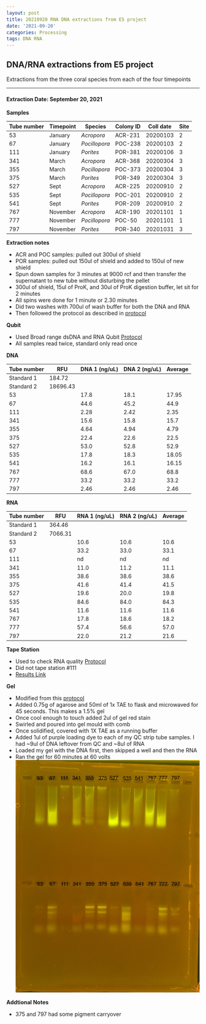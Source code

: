 ```yaml
---
layout: post
title: 20210920 RNA DNA extractions from E5 project
date: '2021-09-20'
categories: Processing
tags: DNA RNA
---
```

## DNA/RNA extractions from E5 project

Extractions from the three coral species from each of the four timepoints

---

#### Extraction Date: September 20, 2021 
**Samples**

| Tube number 	| Timepoint	   	| Species	    | Colony ID 	| Coll date		| Site       	|
|-------------	|------------	|-------------	|-------------	|-------------	|-------------	|
| 53		 	| January	 	| *Acropora*	| ACR-231      	| 20200103   	| 2				|
| 67			| January	 	| *Pocillopora*	| POC-238	    | 20200103		| 2				|
| 111		 	| January	  	| *Porites*		| POR-381     	| 20200106  	| 3				|
| 341		 	| March		 	| *Acropora*	| ACR-368     	| 20200304   	| 3				|
| 355			| March 		| *Pocillopora*	| POC-373	    | 20200304		| 3				|
| 375		 	| March	  		| *Porites*		| POR-349    	| 20200304  	| 3				|
| 527		 	| Sept		 	| *Acropora* 	| ACR-225      	| 20200910   	| 2				|
| 535			| Sept	 		| *Pocillopora*	| POC-201	    | 20200910		| 2				|
| 541		 	| Sept		  	| *Porites*		| POR-209     	| 20200910  	| 2				|
| 767		 	| November	 	| *Acropora* 	| ACR-190   	| 20201101   	| 1				|
| 777			| November	 	| *Pocillopora*	| POC-50	    | 20201101		| 1				|
| 797		 	| November	  	| *Porites*		| POR-340    	| 20201031  	| 3				|

**Extraction notes**
 - ACR and POC samples: pulled out 300ul of shield
 - POR samples: pulled out 150ul of shield and added to 150ul of new shield 
 - Spun down samples for 3 minutes at 9000 rcf and then transfer the supernatant to new tube without disturbing the pellet
 - 300ul of shield, 15ul of ProK, and 30ul of ProK digestion buffer, let sit for 2 minutes
 - All spins were done for 1 minute or 2.30 minutes
 - Did two washes with 700ul of wash buffer for both the DNA and RNA
 - Then followed the protocol as described in [protocol](https://github.com/emmastrand/EmmaStrand_Notebook/blob/master/_posts/2019-05-31-Zymo-Duet-RNA-DNA-Extraction-Protocol.md)


**Qubit**
 - Used Broad range dsDNA and RNA Qubit [Protocol](https://meschedl.github.io/MESPutnam_Open_Lab_Notebook/Qubit-Protocol/)
 - All samples read twice, standard only read once
 
**DNA**

| Tube number 	| RFU		   	| DNA 1 (ng/uL) | DNA 2 (ng/uL) | Average     	|
|-------------	|------------	|-------------	|-------------	|-------------	|
| Standard 1  	| 184.72	 	| 		      	| 		      	|	         	|
| Standard 2 	| 18696.43	 	| 		    	| 		    	| 	        	|
| 53		 	|		     	| 17.8	     	| 18.1	     	| 17.95        	|
| 67		 	| 			   	| 44.6      	| 45.2        	| 44.9         	|
| 111		  	|		     	| 2.28        	| 2.42        	| 2.35        	|
| 341		 	| 			   	| 15.6        	| 15.8        	| 15.7        	|
| 355		  	|		     	| 4.64       	| 4.94         	| 4.79        	|
| 375		 	| 			   	| 22.4        	| 22.6        	| 22.5         	|
| 527		  	|		     	| 53.0       	| 52.8        	| 52.9        	|
| 535		 	| 			   	| 17.8        	| 18.3         	| 18.05        	|
| 541		  	|		     	| 16.2        	| 16.1         	| 16.15        	|
| 767		 	| 			   	| 68.6        	| 67.0         	| 68.8        	|
| 777		  	|		     	| 33.2        	| 33.2        	| 33.2        	|
| 797		 	| 			   	| 2.46        	| 2.46         	| 2.46        	|


**RNA**


| Tube number 	| RFU		   	| RNA 1 (ng/uL) | RNA 2 (ng/uL) | Average     	|
|-------------	|------------	|-------------	|-------------	|-------------	|
| Standard 1  	| 364.46	 	| 		      	| 		      	|	         	|
| Standard 2 	| 7066.31	 	| 		    	| 		    	| 	        	|
| 53		 	|		     	| 10.6	     	| 10.6	     	| 10.6        	|
| 67		 	| 			   	| 33.2      	| 33.0        	| 33.1        	|
| 111		  	|		     	| nd        	| nd        	| nd        	|
| 341		 	| 			   	| 11.0        	| 11.2        	| 11.1        	|
| 355		  	|		     	| 38.6       	| 38.6         	| 38.6        	|
| 375		 	| 			   	| 41.6        	| 41.4        	| 41.5         	|
| 527		  	|		     	| 19.6       	| 20.0        	| 19.8        	|
| 535		 	| 			   	| 84.6        	| 84.0         	| 84.3        	|
| 541		  	|		     	| 11.6        	| 11.6         	| 11.6        	|
| 767		 	| 			   	| 17.8        	| 18.6         	| 18.2        	|
| 777		  	|		     	| 57.4        	| 56.6         	| 57.0        	|
| 797		 	| 			   	| 22.0        	| 21.2         	| 21.6        	|


**Tape Station**
 - Used to check RNA quality [Protocol](https://meschedl.github.io/MESPutnam_Open_Lab_Notebook/RNA-TapeStation-Protocol/) 
 - Did not tape station #111
 - [Results Link](https://github.com/Kterpis/Putnam_Lab_Notebook/blob/48251aeb44e30149100db2f5398357c7824b75ca/images/tape_station/2021-09-20%20-%2015.35.44.pdf)

**Gel**
 - Modified from this [protocol](https://meschedl.github.io/MESPutnam_Open_Lab_Notebook/Gel-Protocol/)
 - Added 0.75g of agarose and 50ml of 1x TAE to flask and microwaved for 45 seconds. This makes a 1.5% gel
 - Once cool enough to touch added 2ul of gel red stain
 - Swirled and poured into gel mould with comb
 - Once solidified, covered with 1X TAE as a running buffer
 - Added 1ul of purple loading dye to each of my QC strip tube samples. I had ~9ul of DNA leftover from QC and ~8ul of RNA
 - Loaded my gel with the DNA first, then skipped a well and then the RNA
 - Ran the gel for 60 minutes at 60 volts
 ![20210920_gel.jpg](https://github.com/Kterpis/Putnam_Lab_Notebook/blob/master/images/gels/20210920_gel.jpg?raw=true)
 
 **Addtional Notes**
  - 375 and 797 had some pigment carryover
